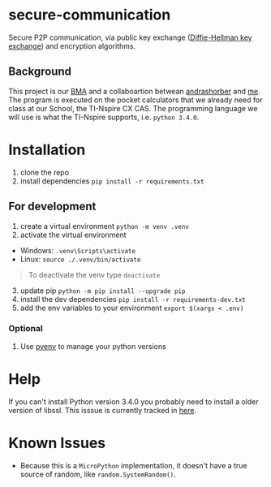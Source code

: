 # secure-communication
Secure P2P communication, via public key exchange ([Diffie-Hellman key exchange](https://en.wikipedia.org/wiki/Diffie%E2%80%93Hellman_key_exchange)) and encryption algorithms.

## Background
This project is our [BMA](https://www.bms-zuerich.ch/schule/aktivitaeten/berufsmaturitaetsarbeiten) and a collaboartion betwean [andrashorber](https://github.com/andrashorber) and [me](https://github.com/tillstud).
The program is executed on the pocket calculators that we already need for class at our School, the TI-Nspire CX CAS.
The programming language we will use is what the TI-Nspire supports, i.e. `python 3.4.0`.

# Installation
1. clone the repo
2. install dependencies
`pip install -r requirements.txt`

## For development
1. create a virtual environment
`python -m venv .venv`
2. activate the virtual environment
- Windows: `.venv\Scripts\activate`
- Linux: `source ./.venv/bin/activate`
> To deactivate the venv type `deactivate`
3. update pip
`python -m pip install --upgrade pip`
4. install the dev dependencies
`pip install -r requirements-dev.txt`
5. add the env variables to your environment
`export $(xargs < .env)`

### Optional
1. Use [pyenv](https://github.com/pyenv/pyenv) to manage your python versions


# Help
If you can't install Python version 3.4.0 you probably need to install a older version of libssl.
This isssue is currently tracked in [here](https://github.com/pyenv/pyenv/issues/945).

# Known Issues
- Because this is a `MicroPython` implementation, it doesn't have a true source of random, like `random.SystemRandom()`.

